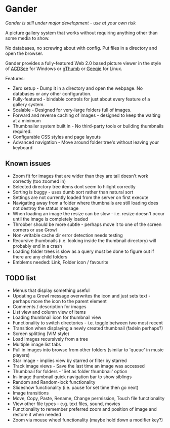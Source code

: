 Gander
======

_Gander is still under major development - use at your own risk_

A picture gallery system that works without requiring anything other than some media to show.

No databases, no screwing about with config. Put files in a directory and open the browser.

Gander provides a fully-featured Web 2.0 based picture viewer in the style of [ACDSee](http://www.acdsee.com) for Windows or [gThumb](http://live.gnome.org/gthumb) or [Geeqie](http://geeqie.sourceforge.net) for Linux.

Features:

* Zero setup - Dump it in a directory and open the webpage. No databases or any other configuration.
* Fully-featured - bindable controls for just about every feature of a gallery system.
* Scalable - Designed for very-large folders full of images.
* Forward and reverse caching of images - designed to keep the waiting at a minimum
* Thumbnailer system built in - No third-party tools or building thumbnails required.
* Configurable CSS styles and page layouts
* Advanced navigation - Move around folder tree's without leaving your keyboard


Known issues
------------

* Zoom fit for images that are wider than they are tall doesn't work correctly (too zoomed in)
* Selected directory tree items dont seem to hilight correctly
* Sorting is buggy - uses dumb sort rather than natural sort
* Settings are not currently loaded from the server on first execute
* Navigating away from a folder where thumbnails are still loading does not destroy the status message
* When loading an image the resize can be slow - i.e. resize doesn't occur until the image is completely loaded
* Throbber should be more subtle - perhaps move it to one of the screen corners or use Growl
* Non-writable cache dir error detection needs testing
* Recursive thumbnails (i.e. looking inside the thumbnail directory) will probably end in a crash
* Loading folder trees is slow as a query must be done to figure out if there are any child folders
* Emblems needed: Link, Folder icon / favourite


TODO list
---------

* Menus that display something useful
* Updating a Growl message overwrites the icon and just sets text - perhaps move the icon to the parent element
* Comments / description for images
* List view and column view of items
* Loading thumbnail icon for thumbnail view
* Functionality to switch directories - i.e. toggle between two most recent
* Transition when displaying a newly created thumbnail (fadein perhaps?)
* Screen splitting (VIM style)
* Load images recursively from a tree
* Multiple image list tabs
* Pull in images into browse from other folders (similar to 'queue' in music players)
* Star image - implies view by starred or filter by starred
* Track image views - Save the last time an image was accessed
* Thumbnail for folders - 'Set as folder thumbnail' option
* In-image thumbnail quick navigation bar to show siblings
* Random and Random-lock functionality
* Slideshow functionality (i.e. pause for set time then go next)
* Image transitions
* Move, Copy, Paste, Rename, Change permission, Touch file functionality
* View other file types - e.g. text files, sound, movies
* Functionality to remember preferred zoom and position of image and restore it when needed
* Zoom via mouse wheel functionality (maybe hold down a modifier key?)
